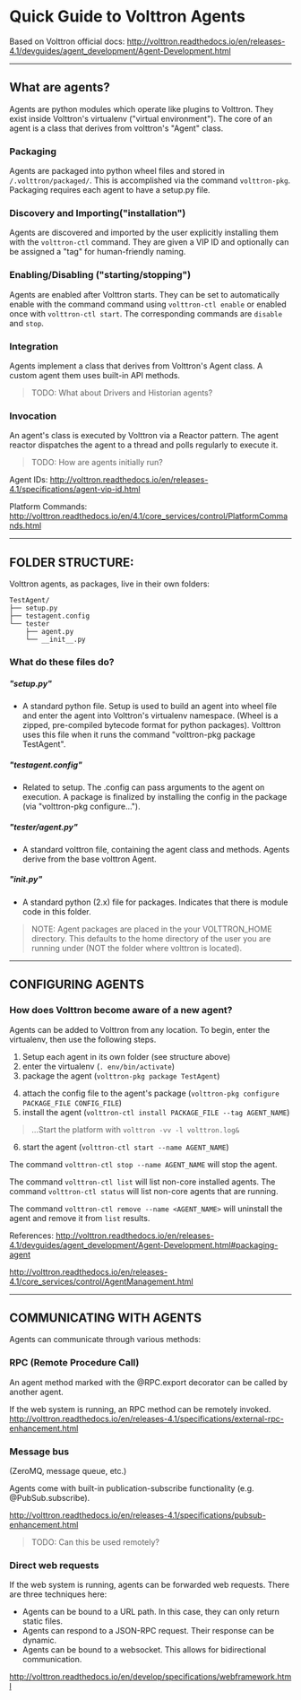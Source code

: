 # Quick Guide to Volttron Agents

Based on Volttron official docs:
http://volttron.readthedocs.io/en/releases-4.1/devguides/agent_development/Agent-Development.html

---
What are agents?
---

Agents are python modules which operate like plugins to Volttron. They exist inside Volttron's virtualenv ("virtual environment"). The core of an agent is a class that derives from volttron's "Agent" class.

### Packaging
Agents are packaged into python wheel files and stored in ```/.volttron/packaged/```. This is accomplished via the command ```volttron-pkg```. Packaging requires each agent to have a setup.py file.

### Discovery and Importing("installation")
Agents are discovered and imported by the user explicitly installing them with the ```volttron-ctl``` command. They are given a VIP ID and optionally can be assigned a "tag" for human-friendly naming.

### Enabling/Disabling ("starting/stopping")
Agents are enabled after Volttron starts. They can be set to automatically enable with the command command using ```volttron-ctl enable``` or enabled once with ```volttron-ctl start```. The corresponding commands are ```disable``` and ```stop```.

### Integration
Agents implement a class that derives from Volttron's Agent class. A custom agent them uses built-in API methods.
>TODO: What about Drivers and Historian agents? 

### Invocation
 An agent's class is executed by Volttron via a Reactor pattern. The agent reactor dispatches the agent to a thread and polls regularly to execute it.
>TODO: How are agents initially run?

Agent IDs: http://volttron.readthedocs.io/en/releases-4.1/specifications/agent-vip-id.html

Platform Commands: http://volttron.readthedocs.io/en/4.1/core_services/control/PlatformCommands.html

-------------------------
FOLDER STRUCTURE:
-------------------------
Volttron agents, as packages, live in their own folders:
```
TestAgent/
├── setup.py
├── testagent.config
└── tester
    ├── agent.py
    └── __init__.py
```

### What do these files do?
##### "setup.py"
- A standard python file. Setup is used to build an agent into wheel file and enter the agent into Volttron's virtualenv namespace.
(Wheel is a zipped, pre-compiled bytecode format for python packages).
Volttron uses this file when it runs the command "volttron-pkg package TestAgent".

##### "testagent.config"
- Related to setup. The .config can pass arguments to the agent on execution.
A package is finalized by installing the config in the package (via "volttron-pkg configure...").

##### "tester/agent.py"
- A standard volttron file, containing the agent class and methods.
Agents derive from the base volttron Agent.

##### "__init__.py"
- A standard python (2.x) file for packages. Indicates that there is module code in this folder.


> NOTE: Agent packages are placed in the your VOLTTRON_HOME directory. 
This defaults to the home directory of the user you are running under 
(NOT the folder where volttron is located).

--------------------
CONFIGURING AGENTS
--------------------
### How does Volttron become aware of a new agent? 
Agents can be added to Volttron from any location. To begin, enter the virtualenv, then use the following steps.

1. Setup each agent in its own folder (see structure above)
2. enter the virtualenv (```. env/bin/activate```)
3. package the agent (```volttron-pkg package TestAgent```)
4) attach the config file to the agent's package (```volttron-pkg configure PACKAGE_FILE CONFIG_FILE```)
5) install the agent (```volttron-ctl install PACKAGE_FILE --tag AGENT_NAME```)

>...Start the platform with ```volttron -vv -l volttron.log&```
6) start the agent (```volttron-ctl start --name AGENT_NAME```)


The command ```volttron-ctl stop --name AGENT_NAME``` will stop the agent.

The command ``volttron-ctl list`` will list non-core installed agents. 
The command ``volttron-ctl status`` will list non-core agents that are running.

The command ```volttron-ctl remove --name <AGENT_NAME>``` will uninstall the agent and remove it from ```list``` results.


References: 
http://volttron.readthedocs.io/en/releases-4.1/devguides/agent_development/Agent-Development.html#packaging-agent

http://volttron.readthedocs.io/en/releases-4.1/core_services/control/AgentManagement.html


---------------------
COMMUNICATING WITH AGENTS
---------------------

Agents can communicate through various methods:
 
### RPC (Remote Procedure Call) 

An agent method marked with the @RPC.export decorator can be called by another agent.

If the web system is running, an RPC method can be remotely invoked. 
http://volttron.readthedocs.io/en/releases-4.1/specifications/external-rpc-enhancement.html

### Message bus
(ZeroMQ, message queue, etc.)

Agents come with built-in publication-subscribe functionality (e.g. @PubSub.subscribe).

http://volttron.readthedocs.io/en/releases-4.1/specifications/pubsub-enhancement.html

>TODO: Can this be used remotely?

### Direct web requests

If the web system is running, agents can be forwarded web requests. There are three techniques here:

- Agents can be bound to a URL path. In this case, they can only return static files. 
- Agents can respond to a JSON-RPC request. Their response can be dynamic.
- Agents can be bound to a websocket. This allows for bidirectional communication.

http://volttron.readthedocs.io/en/develop/specifications/webframework.html


